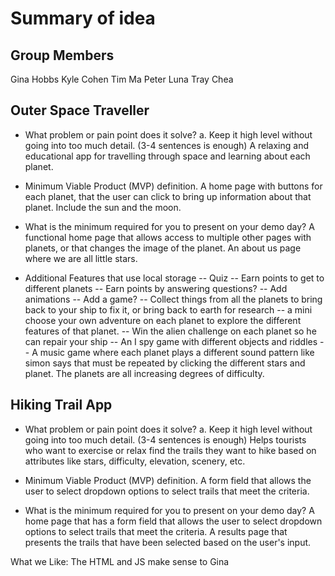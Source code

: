 # Summary of idea

## Group Members
Gina Hobbs
Kyle Cohen
Tim Ma
Peter Luna
Tray Chea

## Outer Space Traveller

* What problem or pain point does it solve? a. Keep it high level without going into too much detail. (3-4 sentences is enough)
A relaxing and educational app for travelling through space and learning about each planet.

* Minimum Viable Product (MVP) definition.
A home page with buttons for each planet, that the user can click to bring up information about that planet. Include the sun and the moon.

* What is the minimum required for you to present on your demo day?
A functional home page that allows access to multiple other pages with planets, or that changes the image of the planet. An about us page where we are all little stars.

* Additional Features that use local storage
-- Quiz
-- Earn points to get to different planets
  -- Earn points by answering questions?
-- Add animations
-- Add a game?
  -- Collect things from all the planets to bring back to your ship to fix it, or bring back to earth for research
    -- a mini choose your own adventure on each planet to explore the different features of that planet.
  -- Win the alien challenge on each planet so he can repair your ship
  -- An I spy game with different objects and riddles
  -- A music game where each planet plays a different sound pattern like simon says that must be repeated by clicking the different stars and planet. The planets are all increasing degrees of difficulty.

## Hiking Trail App

* What problem or pain point does it solve? a. Keep it high level without going into too much detail. (3-4 sentences is enough)
Helps tourists who want to exercise or relax find the trails they want to hike based on attributes like stars, difficulty, elevation, scenery, etc.

* Minimum Viable Product (MVP) definition.
A form field that allows the user to select dropdown options to select trails that meet the criteria.

* What is the minimum required for you to present on your demo day?
A home page that has a form field that allows the user to select dropdown options to select trails that meet the criteria.
A results page that presents the trails that have been selected based on the user's input.

What we Like:
The HTML and JS make sense to Gina

